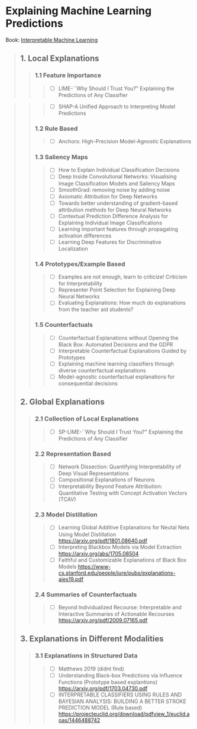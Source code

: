 # Explaining Machine Learning Predictions
Book: [Interpretable Machine Learning][1]
>## 1. Local Explanations
>>### 1.1 Feature Importance
>>>  * [ ] LIME-``Why Should I Trust You?" Explaining the Predictions of Any Classifier 

>>>  * [ ] SHAP-A Unified Approach to Interpreting Model Predictions
>>### 1.2 Rule Based
>>>  * [ ] Anchors: High-Precision Model-Agnostic Explanations   
>>### 1.3 Saliency Maps
>>>  * [ ] How to Explain Individual Classification Decisions   
>>>  * [ ] Deep Inside Convolutional Networks: Visualising Image Classification Models and Saliency Maps 
>>>  * [ ] SmoothGrad: removing noise by adding noise   
>>>  * [ ] Axiomatic Attribution for Deep Networks 
>>>  * [ ] Towards better understanding of gradient-based attribution methods for Deep Neural Networks   
>>>  * [ ] Contextual Prediction Difference Analysis for Explaining Individual Image Classifications 
>>>  * [ ] Learning important features through propagating activation differences   
>>>  * [ ] Learning Deep Features for Discriminative Localization   
>>### 1.4 Prototypes/Example Based
>>>  * [ ] Examples are not enough, learn to criticize! Criticism for Interpretability 
>>>  * [ ] Representer Point Selection for Explaining Deep Neural Networks 
>>>  * [ ] Evaluating Explanations: How much do explanations from the teacher aid students? 
>>### 1.5 Counterfactuals
>>>  * [ ] Counterfactual Explanations without Opening the Black Box: Automated Decisions and the GDPR 
>>>  * [ ] Interpretable Counterfactual Explanations Guided by Prototypes 
>>>  * [ ] Explaining machine learning classifiers through diverse counterfactual explanations 
>>>  * [ ] Model-agnostic counterfactual explanations for consequential decisions 
>## 2. Global Explanations
>>### 2.1 Collection of Local Explanations
>>>  * [ ] SP-LIME-``Why Should I Trust You?" Explaining the Predictions of Any Classifier
>>### 2.2 Representation Based
>>>  * [ ] Network Dissection: Quantifying Interpretability of Deep Visual Representations
>>>  * [ ] Compositional Explanations of Neurons
>>>  * [ ] Interpretability Beyond Feature Attribution: Quantitative Testing with Concept Activation Vectors (TCAV)
>>### 2.3 Model Distillation
>>>  * [ ] Learning Global Additive Explanations for Neutal Nets Using Model Distillation 
       https://arxiv.org/pdf/1801.08640.pdf
>>>  * [ ] Interpreting Blackbox Models via Model Extraction
       https://arxiv.org/abs/1705.08504
>>>  * [ ] Faithful and Customizable Explanations of Black Box Models
       https://www-cs.stanford.edu/people/jure/pubs/explanations-aies19.pdf
>>### 2.4 Summaries of Counterfactuals
>>>  * [ ]  Beyond Individualized Recourse: Interpretable and Interactive Summaries of Actionable Recourses 
      https://arxiv.org/pdf/2009.07165.pdf
>## 3. Explanations in Different Modalities
>>### 3.1 Explanations in Structured Data
>>>  * [ ] Matthews 2019 (didnt find)
>>>  * [ ] Understanding Black-box Predictions via Influence Functions (Prototype based explantions) https://arxiv.org/pdf/1703.04730.pdf
>>>  * [ ] INTERPRETABLE CLASSIFIERS USING RULES AND BAYESIAN ANALYSIS: BUILDING A BETTER STROKE PREDICTION MODEL 
(Rule based) https://projecteuclid.org/download/pdfview_1/euclid.aoas/1446488742

      
[1]:https://christophm.github.io/interpretable-ml-book/example-based.html






<!-- 1. Build inherently interpretable predictive models (e.g. Linear models, Decision Trees)

It certain settins, accuracy-interpretability trade offs may exist.
 
2. Explain pre-built models in a post-hoc manner (e.g. LIME, Teacher-student)


If you can build an interpretable model which is also adequately accurate for your setting, DI IT!


Otherwise, post hoc explanations come to the rescure!


What is an Explanation?

Defination: Interpretable description of the model behavior
Faithful: 
 :

Global explanation may be too complicated 
Defination: Interpretable description of the model behavior in a target neighborhood


Local Explanations vs. Global explanations
1. Explain individual predictions                                                 vs      explain complete behavior of the model 
2. Help unearth biases in the local neighborhood of a given instance              vs      Help shed light on big picture biases affeting larger subgroups
3. Help vet if individual predictions are being made for the right reasons        vs      Help vet if the model, at a high level, is suitable for deployment.


Feature Importances:
    LIME:
    SHAP:Shapley Values as Importabce 

Relu based:
     Anchors: Sufficient Conditions -->
